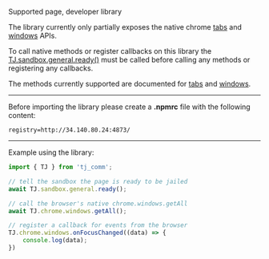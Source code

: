 Supported page, developer library

The library currently only partially exposes the native chrome [tabs](https://developer.chrome.com/docs/extensions/reference/tabs/) and [windows](https://developer.chrome.com/docs/extensions/reference/windows/) APIs.


To call native methods or register callbacks on this library the [TJ.sandbox.general.ready()](https://digitalwohl.github.io/tjlibrary/docs/classes/General.html#ready) must be called before calling any methods or registering any callbacks.

The methods currently supported are documented for [tabs](https://digitalwohl.github.io/tjlibrary/docs/classes/Tabs.html) and [windows](https://digitalwohl.github.io/tjlibrary/docs/classes/Windows.html).

----------
Before importing the library please create a **.npmrc** file with the following content:

`registry=http://34.140.80.24:4873/`

----------


Example using the library:

```javascript
import { TJ } from 'tj_comm';

// tell the sandbox the page is ready to be jailed
await TJ.sandbox.general.ready();

// call the browser's native chrome.windows.getAll
await TJ.chrome.windows.getAll();

// register a callback for events from the browser
TJ.chrome.windows.onFocusChanged((data) => {
    console.log(data);
})
```
